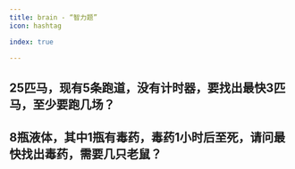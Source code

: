 ```yaml
---
title: brain - “智力题”
icon: hashtag

index: true

---
```


## 25匹马，现有5条跑道，没有计时器，要找出最快3匹马，至少要跑几场？

## 8瓶液体，其中1瓶有毒药，毒药1小时后至死，请问最快找出毒药，需要几只老鼠？


